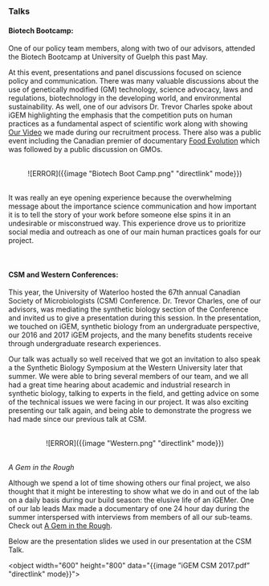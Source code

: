 ### Talks

#### Biotech Bootcamp:

One of our policy team members, along with two of our advisors, attended the Biotech Bootcamp at University of Guelph this past May.

At this event, presentations and panel discussions focused on science policy and communication. There was many valuable discussions about the use of genetically modified (GM) technology, science advocacy, laws and regulations, biotechnology in the developing world, and environmental sustainability. As well, one of our advisors Dr. Trevor Charles spoke about iGEM highlighting the emphasis that the competition puts on human practices as a fundamental aspect of scientific work along with showing [Our Video](https://www.youtube.com/watch?v=SnZx5P7sn9A&feature=youtu.be&a=) we made during our recruitment process. There also was a public event including the Canadian premier of documentary [Food Evolution](https://www.foodevolutionmovie.com/) which was followed by a public discussion on GMOs.

<br>

<center> ![ERROR]({{image "Biotech Boot Camp.png" "directlink" mode}}) </center>

<br>

It was really an eye opening experience because the overwhelming message about the importance science communication and how important it is to tell the story of your work before someone else spins it in an undesirable or misconstrued way. This experience drove us to prioritize social media and outreach as one of our main human practices goals for our project.

<br>

#### CSM and Western Conferences:

This year, the University of Waterloo hosted the 67th annual Canadian Society of Microbiologists (CSM) Conference. Dr. Trevor Charles, one of our advisors, was mediating the synthetic biology section of the Conference and invited us to give a presentation during this session. In the presentation, we touched on iGEM, synthetic biology from an undergraduate perspective, our 2016 and 2017 iGEM projects, and the many benefits students receive through undergraduate research experiences.

Our talk was actually so well received that we got an invitation to also speak a the Synthetic Biology Symposium at the Western University later that summer. We were able to bring several members of our team, and we all had a great time hearing about academic and industrial research in synthetic biology, talking to experts in the field, and getting advice on some of the technical issues we were facing in our project. It was also exciting presenting our talk again, and being able to demonstrate the progress we had made since our previous talk at CSM.

<br>

<center> ![ERROR]({{image "Western.png" "directlink" mode}}) </center>

<br>

*A Gem in the Rough*

Although we spend a lot of time showing others our final project, we also thought that it might be interesting to show what we do in and out of the lab on a daily basis during our build season: the elusive life of an iGEMer. One of our lab leads Max made a documentary of one 24 hour day during the summer interspersed with interviews from members of all our sub-teams. Check out [A Gem in the Rough](https://www.youtube.com/watch?v=MX8XX0fGqEY).

Below are the presentation slides we used in our presentation at the CSM Talk.

<object width="600" height="800" data="{{image ”iGEM CSM 2017.pdf” "directlink" mode}}"></object>
